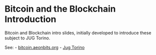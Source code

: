 # Bitcoin and the Blockchain Introduction

Bitcoin and Blockchain intro slides, initially developed to introduce these subject to JUG Torino.

See: 
    - [bitcoin.aeonbits.org](http://bitcoin.aeonbits.org)
    - [Jug Torino](http://www.jugtorino.it)
    
